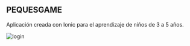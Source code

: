 ## PEQUESGAME
Aplicación creada con Ionic para el aprendizaje de niños de 3 a 5 años.

![login](https://user-images.githubusercontent.com/11963315/85186917-66884580-b261-11ea-99e4-6c1c73e67c72.JPG)
